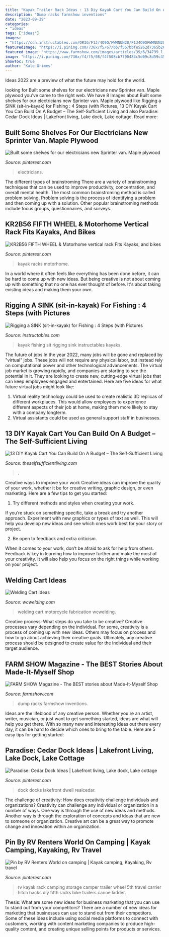 ```yaml
---
title: "Kayak Trailer Rack Ideas : 13 Diy Kayak Cart You Can Build On A Budget – The Self-sufficient Living"
description: "Dump racks farmshow inventions"
date: "2023-09-29"
categories:
- "ideas"
tags: ["ideas"]
images:
- "https://cdn.instructables.com/ORIG/F1J/4Q9O/FWMNUN20/F1J4Q9OFWMNUN20.jpg?width=2100"
featuredImage: "https://i.pinimg.com/736x/f5/67/bb/f567bbfe5262d7365b26f8a79d27af95.jpg"
featured_image: "https://www.farmshow.com/images/articles/39/6/34799_l.jpg"
image: "https://i.pinimg.com/736x/f4/f5/08/f4f508cb7790483c5d09c8d59c450371--rv-kayak-rack-kayak-storage.jpg"
ShowToc: true
author: "Kale Grimes"
---
```



Ideas 2022 are a preview of what the future may hold for the world.

	

		
looking for Built some shelves for our electricians new Sprinter van. Maple plywood you've came to the right web. We have 8 Images about Built some shelves for our electricians new Sprinter van. Maple plywood like Rigging a SINK (sit-in-kayak) for Fishing : 4 Steps (with Pictures, 13 DIY Kayak Cart You Can Build On A Budget – The Self-Sufficient Living and also Paradise: Cedar Dock Ideas | Lakefront living, Lake dock, Lake cottage. Read more:
		
    
## Built Some Shelves For Our Electricians New Sprinter Van. Maple Plywood

<img loading=lazy src="https://i.pinimg.com/736x/63/eb/01/63eb01ffe9ab94904526857d039bddd5.jpg" onerror="this.onerror=null;this.src='https://tse3.mm.bing.net/th?id=OIP.wDMJ9QduB15Zqe5APuXzxAHaJ3&amp;pid=15.1';" alt="Built some shelves for our electricians new Sprinter van. Maple plywood">

_Source: pinterest.com_

>electricians. 

	

The different types of brainstroming
There are a variety of brainstroming techniques that can be used to improve productivity, concentration, and overall mental health. The most common brainstroming method is called problem solving. Problem solving is the process of identifying a problem and then coming up with a solution. Other popular brainstroming methods include focus groups, questionnaires, and surveys.

    
## KR2B56 FIFTH WHEEL &amp; Motorhome Vertical Rack Fits Kayaks, And Bikes

<img loading=lazy src="https://i.pinimg.com/736x/c1/74/58/c17458255d134ca36ddeb2ffab19f717.jpg" onerror="this.onerror=null;this.src='https://tse1.mm.bing.net/th?id=OIP.6J3PoG8imXaZ0ZP8C5WWpQHaJ3&amp;pid=15.1';" alt="KR2B56 FIFTH WHEEL &amp; Motorhome vertical rack Fits Kayaks, and bikes">

_Source: pinterest.com_

>kayak racks motorhome. 

	

In a world where it often feels like everything has been done before, it can be hard to come up with new ideas. But being creative is not about coming up with something that no one has ever thought of before. It's about taking existing ideas and making them your own.

    
## Rigging A SINK (sit-in-kayak) For Fishing : 4 Steps (with Pictures

<img loading=lazy src="https://cdn.instructables.com/ORIG/F1J/4Q9O/FWMNUN20/F1J4Q9OFWMNUN20.jpg?width=2100" onerror="this.onerror=null;this.src='https://tse3.mm.bing.net/th?id=OIP.86c5jO4kNcdvtgfFUkfnaAHaFj&amp;pid=15.1';" alt="Rigging a SINK (sit-in-kayak) for Fishing : 4 Steps (with Pictures">

_Source: instructables.com_

>kayak fishing sit rigging sink instructables kayaks. 

	

The future of jobs
In the year 2022, many jobs will be gone and replaced by "virtual" jobs. These jobs will not require any physical labor, but instead rely on computational power and other technological advancements. The virtual job market is growing rapidly, and companies are starting to see the potential in it. They are looking to create new, cutting-edge virtual jobs that can keep employees engaged and entertained. Here are five ideas for what future virtual jobs might look like: 
1. Virtual reality technology could be used to create realistic 3D replicas of different workplaces. This would allow employees to experience different aspects of their job at home, making them more likely to stay with a company longterm. 
2. Virtual assistants could be used as general support staff in businesses.

    
## 13 DIY Kayak Cart You Can Build On A Budget – The Self-Sufficient Living

<img loading=lazy src="http://img.youtube.com/vi/6wEdnwkhjUg/maxresdefault.jpg" onerror="this.onerror=null;this.src='https://tse3.mm.bing.net/th?id=OIP.-j_uZyt3rtGHuCL41NhqbgHaEK&amp;pid=15.1';" alt="13 DIY Kayak Cart You Can Build On A Budget – The Self-Sufficient Living">

_Source: theselfsufficientliving.com_

>. 

	

Creative ways to improve your work
Creative ideas can improve the quality of your work, whether it be for creative writing, graphic design, or even marketing. Here are a few tips to get you started:
1. Try different methods and styles when creating your work.

If you’re stuck on something specific, take a break and try another approach. Experiment with new graphics or types of text as well. This will help you develop new ideas and see which ones work best for your story or project.

2. Be open to feedback and extra criticism.

When it comes to your work, don’t be afraid to ask for help from others. Feedback is key in learning how to improve further and make the most of your creativity. It will also help you focus on the right things while working on your project.


    
## Welding Cart Ideas

<img loading=lazy src="http://www.wcwelding.com/images/motorcycle-welding-cart.jpg" onerror="this.onerror=null;this.src='https://tse4.mm.bing.net/th?id=OIP.I4stSxucIJUAxK2zggsHkgHaLG&amp;pid=15.1';" alt="Welding Cart Ideas">

_Source: wcwelding.com_

>welding cart motorcycle fabrication wcwelding. 

	

Creative process: What steps do you take to be creative?
Creative processes vary depending on the individual. For some, creativity is a process of coming up with new ideas. Others may focus on process and how to go about achieving their creative goals. Ultimately, any creative process should be designed to create value for the individual and their target audience.

    
## FARM SHOW Magazine - The BEST Stories About Made-It-Myself Shop

<img loading=lazy src="https://www.farmshow.com/images/articles/39/6/34799_l.jpg" onerror="this.onerror=null;this.src='https://tse3.mm.bing.net/th?id=OIP.1-kxmkno-bOyDMDyUHomawHaE6&amp;pid=15.1';" alt="FARM SHOW Magazine - The BEST stories about Made-It-Myself Shop">

_Source: farmshow.com_

>dump racks farmshow inventions. 

	

Ideas are the lifeblood of any creative person. Whether you're an artist, writer, musician, or just want to get something started, ideas are what will help you get there. With so many new and interesting ideas out there every day, it can be hard to decide which ones to bring to the table. Here are 5 easy tips for getting started: 

    
## Paradise: Cedar Dock Ideas | Lakefront Living, Lake Dock, Lake Cottage

<img loading=lazy src="https://i.pinimg.com/736x/f5/67/bb/f567bbfe5262d7365b26f8a79d27af95.jpg" onerror="this.onerror=null;this.src='https://tse4.mm.bing.net/th?id=OIP.lA_EQwwnF5lZPk-_iI8cFgHaJ3&amp;pid=15.1';" alt="Paradise: Cedar Dock Ideas | Lakefront living, Lake dock, Lake cottage">

_Source: pinterest.com_

>dock docks lakefront dwell realcedar. 

	

The challenge of creativity: How does creativity challenge individuals and organizations?
Creativity can challenge any individual or organization in a number of ways. One way is through the use of new ideas and methods. Another way is through the exploration of concepts and ideas that are new to someone or organization. Creative art can be a great way to promote change and innovation within an organization.

    
## Pin By RV Renters World On Camping | Kayak Camping, Kayaking, Rv Travel

<img loading=lazy src="https://i.pinimg.com/736x/f4/f5/08/f4f508cb7790483c5d09c8d59c450371--rv-kayak-rack-kayak-storage.jpg" onerror="this.onerror=null;this.src='https://tse4.mm.bing.net/th?id=OIP.lcc64F36hYLQJiw7LLbh2AHaJ3&amp;pid=15.1';" alt="Pin by RV Renters World on camping | Kayak camping, Kayaking, Rv travel">

_Source: pinterest.com_

>rv kayak rack camping storage camper trailer wheel 5th travel carrier hitch hacks diy fifth racks bike trailers canoe ladder. 

	

Thesis: What are some new ideas for business marketing that you can use to stand out from your competitors?
There are a number of new ideas for marketing that businesses can use to stand out from their competitors. Some of these ideas include using social media platforms to connect with customers, working with content marketing companies to produce high-quality content, and creating unique selling points for products or services.

